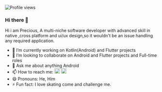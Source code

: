 

![Profile views](https://gpvc.arturio.dev/venbrinoDev)
### Hi there 👋

Hi i am Precious, A multi-niche software developer with advanced skill in native ,cross platform and ui/ux design,so it wouldn't 
be an issue handling any required application.


- 🔭 I’m currently working on Kotlin(Android) and Flutter projects
- 👯 I’m looking to collaborate on Android and Flutter projects and Full-time roles
- 💬 Ask me about anything Android
- 📫 How to reach me: [<img src='https://cdn.jsdelivr.net/npm/simple-icons@3.0.1/icons/twitter.svg' alt='twitter' height='18'>](https://twitter.com/AgalabaP)
  [<img src='https://cdn.jsdelivr.net/npm/simple-icons@3.0.1/icons/gmail.svg' alt='G-mail' height='18' color = 'blue'>](venbrinosoftwaredeveloper@gmail.com)
- 😄 Pronouns: He, Him
- ⚡ Fun fact: I love skating come and challenge me.

